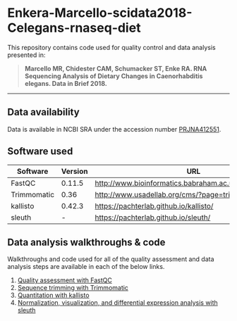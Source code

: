 # Enkera-Marcello-scidata2018-Celegans-rnaseq-diet

This repository contains code used for quality control and data analysis presented in: 

> **Marcello MR, Chidester CAM, Schumacker ST, Enke RA. RNA Sequencing Analysis of Dietary Changes in Caenorhabditis elegans. Data in Brief 2018.**

----

## Data availability

Data is available in NCBI SRA under the accession number [PRJNA412551](https://www.ncbi.nlm.nih.gov/bioproject/PRJNA412551).

## Software used

| Software | Version | URL | 
| --- | --- | --- |
| FastQC | 0.11.5 | http://www.bioinformatics.babraham.ac.uk/projects/fastqc/ |
| Trimmomatic | 0.36 | http://www.usadellab.org/cms/?page=trimmomatic  |
| kallisto | 0.42.3 | https://pachterlab.github.io/kallisto/ |
| sleuth | - | https://pachterlab.github.io/sleuth/ |

## Data analysis walkthroughs & code

Walkthroughs and code used for all of the quality assessment and data analysis steps are available in each of the below links.

1. [Quality assessment with FastQC](https://github.com/enkera/Enkera-Marcello-scidata2018-Celegans-rnaseq-diet/blob/master/walkthroughs-code/fastqc)
2. [Sequence trimming with Trimmomatic](https://github.com/enkera/Enkera-Marcello-scidata2018-Celegans-rnaseq-diet/blob/master/walkthroughs-code/trimmomatic)
3. [Quantitation with kallisto](https://github.com/enkera/Enkera-Marcello-scidata2018-Celegans-rnaseq-diet/blob/master/walkthroughs-code/kallisto)
4. [Normalization, visualization, and differential expression analysis with sleuth](https://github.com/enkera/Enkera-Marcello-scidata2018-Celegans-rnaseq-diet/blob/master/walkthroughs-code/sleuth)
